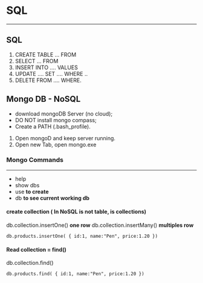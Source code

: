 # SQL
--------

## SQL
1. CREATE TABLE ... FROM
2. SELECT ... FROM
3. INSERT INTO .... VALUES
4. UPDATE .... SET .... WHERE ..
5. DELETE FROM .... WHERE.

## Mongo DB - NoSQL

- download mongoDB Server (no cloud);
- DO NOT install mongo compass;
- Create a PATH (.bash_profile).

1. Open mongoD and keep server running.
2. Open new Tab, open mongo.exe



### Mongo Commands
--------------

* help
* show dbs
* use __to create__
* db __to see current working db__

#### create collection ( In NoSQL is not table, is collections)

db.collection.insertOne()   __one row__
db.collection.insertMany()  __multiples row__


```
db.products.insertOne( { id:1, name:"Pen", price:1.20 })

```

#### Read collection = find()

db.collection.find()   

```
db.products.find( { id:1, name:"Pen", price:1.20 })

```

